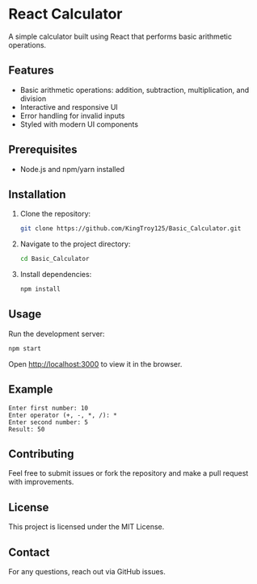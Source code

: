 # React Calculator

A simple calculator built using React that performs basic arithmetic operations.

## Features
- Basic arithmetic operations: addition, subtraction, multiplication, and division
- Interactive and responsive UI
- Error handling for invalid inputs
- Styled with modern UI components

## Prerequisites
- Node.js and npm/yarn installed

## Installation
1. Clone the repository:
   ```sh
   git clone https://github.com/KingTroy125/Basic_Calculator.git
   ```
2. Navigate to the project directory:
   ```sh
   cd Basic_Calculator
   ```
3. Install dependencies:
   ```sh
   npm install
   ```

## Usage
Run the development server:
```sh
npm start
```
Open [http://localhost:3000](http://localhost:3000) to view it in the browser.

## Example
```
Enter first number: 10
Enter operator (+, -, *, /): *
Enter second number: 5
Result: 50
```

## Contributing
Feel free to submit issues or fork the repository and make a pull request with improvements.

## License
This project is licensed under the MIT License.

## Contact
For any questions, reach out via GitHub issues.
